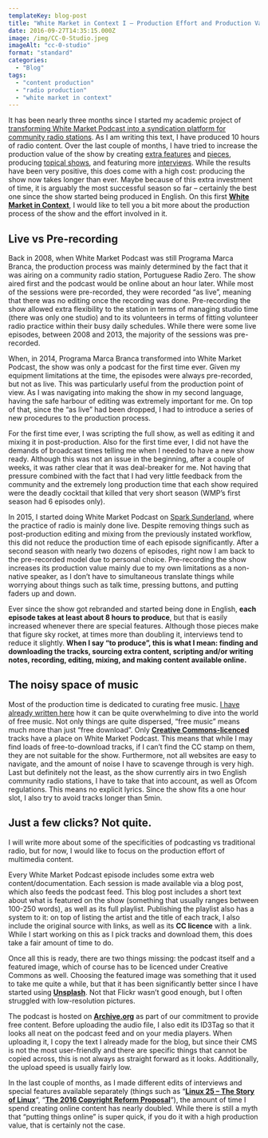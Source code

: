 ```yaml
---
templateKey: blog-post
title: "White Market in Context I – Production Effort and Production Values"
date: 2016-09-27T14:35:15.000Z
image: /img/CC-0-Studio.jpeg
imageAlt: "cc-0-studio"
format: "standard"
categories:
  - "Blog"
tags:
  - "content production"
  - "radio production"
  - "white market in context"
---
```

It has been nearly three months since I started my academic project of [transforming White Market Podcast into a syndication platform for community radio stations](http://www.whitemarketpodcast.co.uk/blog/2016/07/06/white-market-becomes-syndication-platform/). As I am writing this text, I have produced 10 hours of radio content. Over the last couple of months, I have tried to increase the production value of the show by creating [extra features](http://www.whitemarketpodcast.co.uk/features/documentaries/2016/08/25/linux-25-story-linux/) and [pieces](http://www.whitemarketpodcast.co.uk/blog/2016/09/16/2016-eu-copyright-reform-proposal/), producing [topical shows](http://www.whitemarketpodcast.co.uk/podcasts/2016/09/25/session-3-10-need-free-music-archive/), and featuring more [interviews](http://www.whitemarketpodcast.co.uk/podcasts/2016/09/01/session-3-07-fsfe-summit-2016-and-some-tunes/). While the results have been very positive, this does come with a high cost: producing the show now takes longer than ever. Maybe because of this extra investment of time, it is arguably the most successful season so far – certainly the best one since the show started being produced in English. On this first [**White Market in Context**](http://www.whitemarketpodcast.co.uk/blog/2016/09/26/white-market-context/), I would like to tell you a bit more about the production process of the show and the effort involved in it.

Live vs Pre-recording
---------------------

Back in 2008, when White Market Podcast was still Programa Marca Branca, the production process was mainly determined by the fact that it was airing on a community radio station, Portuguese Radio Zero. The show aired first and the podcast would be online about an hour later. While most of the sessions were pre-recorded, they were recorded “as live”, meaning that there was no editing once the recording was done. Pre-recording the show allowed extra flexibility to the station in terms of managing studio time (there was only one studio) and to its volunteers in terms of fitting volunteer radio practice within their busy daily schedules. While there were some live episodes, between 2008 and 2013, the majority of the sessions was pre-recorded.

When, in 2014, Programa Marca Branca transformed into White Market Podcast, the show was only a podcast for the first time ever. Given my equipment limitations at the time, the episodes were always pre-recorded, but not as live. This was particularly useful from the production point of view. As I was navigating into making the show in my second language, having the safe harbour of editing was extremely important for me. On top of that, since the “as live” had been dropped, I had to introduce a series of new procedures to the production process.

For the first time ever, I was scripting the full show, as well as editing it and mixing it in post-production. Also for the first time ever, I did not have the demands of broadcast times telling me when I needed to have a new show ready. Although this was not an issue in the beginning, after a couple of weeks, it was rather clear that it was deal-breaker for me. Not having that pressure combined with the fact that I had very little feedback from the community and the extremely long production time that each show required were the deadly cocktail that killed that very short season (WMP’s first season had 6 episodes only).

In 2015, I started doing White Market Podcast on [Spark Sunderland](http://www.sparksunderland.com), where the practice of radio is mainly done live. Despite removing things such as post-production editing and mixing from the previously instated workflow, this did not reduce the production time of each episode significantly. After a second season with nearly two dozens of episodes, right now I am back to the pre-recorded model due to personal choice. Pre-recording the show increases its production value mainly due to my own limitations as a non-native speaker, as I don’t have to simultaneous translate things while worrying about things such as talk time, pressing buttons, and putting faders up and down.

Ever since the show got rebranded and started being done in English, **each episode takes at least about 8 hours to produce**, but that is easily increased whenever there are special features. Although those pieces make that figure sky rocket, at times more than doubling it, interviews tend to reduce it slightly. **When I say “to produce”, this is what I mean: finding and downloading the tracks, sourcing extra content, scripting and/or writing notes, recording, editing, mixing, and making content available online.**

The noisy space of music
------------------------

Most of the production time is dedicated to curating free music. [I have already written here](http://www.whitemarketpodcast.co.uk/blog/2016/07/12/best-places-find-free-music/) how it can be quite overwhelming to dive into the world of free music. Not only things are quite dispersed, “free music” means much more than just “free download”. Only [**Creative Commons-licenced**](https://creativecommons.org/share-your-work/) tracks have a place on White Market Podcast. This means that while I may find loads of free-to-download tracks, if I can’t find the CC stamp on them, they are not suitable for the show. Furthermore, not all websites are easy to navigate, and the amount of noise I have to scavenge through is very high. Last but definitely not the least, as the show currently airs in two English community radio stations, I have to take that into account, as well as Ofcom regulations. This means no explicit lyrics. Since the show fits a one hour slot, I also try to avoid tracks longer than 5min.

Just a few clicks? Not quite.
-----------------------------

I will write more about some of the specificities of podcasting vs traditional radio, but for now, I would like to focus on the production effort of multimedia content.

Every White Market Podcast episode includes some extra web content/documentation. Each session is made available via a blog post, which also feeds the podcast feed. This blog post includes a short text about what is featured on the show (something that usually ranges between 100-250 words), as well as its full playlist. Publishing the playlist also has a system to it: on top of listing the artist and the title of each track, I also include the original source with links, as well as its **CC licence** with  a link. While I start working on this as I pick tracks and download them, this does take a fair amount of time to do.

Once all this is ready, there are two things missing: the podcast itself and a featured image, which of course has to be licenced under Creative Commons as well. Choosing the featured image was something that it used to take me quite a while, but that it has been significantly better since I have started using [**Unsplash**](https://unsplash.com). Not that Flickr wasn’t good enough, but I often struggled with low-resolution pictures.

The podcast is hosted on [**Archive.org**](https://archive.org/) as part of our commitment to provide free content. Before uploading the audio file, I also edit its ID3Tag so that it looks all neat on the podcast feed and on your media players. When uploading it, I copy the text I already made for the blog, but since their CMS is not the most user-friendly and there are specific things that cannot be copied across, this is not always as straight forward as it looks. Additionally, the upload speed is usually fairly low.

In the last couple of months, as I made different edits of interviews and special features available separately (things such as “[**Linux 25 – The Story of Linux**](http://www.whitemarketpodcast.co.uk/features/documentaries/2016/08/25/linux-25-story-linux/)“, “**[The 2016 Copyright Reform Proposal](http://www.whitemarketpodcast.co.uk/blog/2016/09/16/2016-eu-copyright-reform-proposal/)**“), the amount of time I spend creating online content has nearly doubled. While there is still a myth that “putting things online” is super quick, if you do it with a high production value, that is certainly not the case.